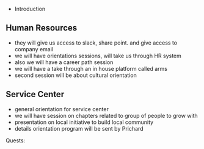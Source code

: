 - Introduction

## Human Resources
- they will give us access to slack, share point. and give access to company email
- we will have orientations sessions, will take us through HR system
- also we will have a career path session
- we will have a take through an in house platform called arms
- second session will be about cultural orientation

## Service Center
- general orientation for service center
- we will have session on  chapters related to group of people to grow with
- presentation on local initiative to build local community
- details orientation program will be sent by Prichard

Quests: